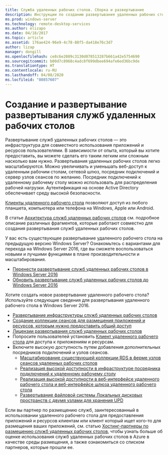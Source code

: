 ```yaml
---
title: Служба удаленных рабочих столов. Сборка и развертывание
description: Инструкции по созданию развертывания удаленных рабочих столов
ms.prod: windows-server
ms.technology: remote-desktop-services
ms.author: elizapo
ms.date: 04/18/2017
ms.topic: article
ms.assetid: 176ae424-96e9-4c78-88f5-da418e76c3d7
author: lizap
manager: dongill
ms.openlocfilehash: ce8c6e2089c3130d078513287b661a42e5754690
ms.sourcegitcommit: b00d7c8968c4adc8f699dbee694afe6ed36bc9de
ms.translationtype: HT
ms.contentlocale: ru-RU
ms.lasthandoff: 04/08/2020
ms.locfileid: "80857607"
---
```

# <a name="build-and-deploy-your-remote-desktop-services-deployment"></a>Создание и развертывание развертывания служб удаленных рабочих столов

Развертывание служб удаленных рабочих столов — это инфраструктура для совместного использования приложений и ресурсов пользователями. В зависимости от опыта, который вы хотите предоставить, вы можете сделать его таким легким или сложным насколько вам нужно. Развертывания удаленных рабочих столов легко масштабируются. Можно увеличивать и уменьшать веб-доступ к удаленным рабочим столам, сетевой шлюз, посредник подключений и сервер узлов сеансов по желанию. Посредник подключений к удаленному рабочему столу можно использовать для распределения рабочей нагрузки. Аутентификация на основе Active Directory обеспечивает среду высокой безопасности. 

[Клиенты удаленного рабочего стола](clients/remote-desktop-clients.md) позволяют доступ из любого планшета, компьютера или телефона на Windows, Apple или Android.

В статье [Архитектура служб удаленных рабочих столов](desktop-hosting-logical-architecture.md) см. подробное описание различных фрагментов, которые работают совместно для создания развертывания служб удаленных рабочих столов.

У вас есть существующее развертывание удаленного рабочего стола на предыдущую версию Windows Server? Ознакомьтесь с вариантами для перехода на WIndows Server 2016, где вы сможете воспользоваться новыми и лучшими функциями в плане производительности и масштабирования.

- [Перенести развертывание служб удаленных рабочих столов в Windows Server 2016](migrate-rds-role-services.md)
- [Обновить развертывание служб удаленных рабочих столов до Windows Server 2016](upgrade-to-rds-2016.md)

Хотите создать новое развертывание удаленного рабочего стола? Используйте следующие сведения для развертывания удаленного рабочего стола в Windows Server 2016.

- [Развертывание инфраструктуры служб удаленных рабочих столов](rds-deploy-infrastructure.md)
- [Создание коллекции сеансов для размещения приложений и ресурсов, которым нужно предоставить общий доступ](rds-create-collection.md)
- [Лицензии развертывания служб удаленных рабочих столов](rds-client-access-license.md)
- Попросите пользователей установить [Клиент удаленного рабочего стола](clients/remote-desktop-clients.md) для доступа к приложениям и ресурсам. 
- Включите высокую доступность путем добавления дополнительных посредников подключений и узлов сеансов.
   - [Масштабирование существующей коллекции RDS в ферме узлов сеансов удаленных рабочих столов](rds-scale-rdsh-farm.md)
   - [Реализация высокой доступности в инфраструктуре посредника подключений к удаленному рабочему столу](rds-connection-broker-cluster.md)
   - [Реализация высокой доступности в веб-интерфейсе удаленного рабочего стола и веб-интерфейсе шлюза удаленного рабочего стола](rds-rdweb-gateway-ha.md)
   - [Развертывание файловой системы Локальных дисковых пространств с двумя узлами для хранения UPD](rds-storage-spaces-direct-deployment.md)


Если вы партнер по размещению служб, заинтересованный в использовании удаленного рабочего стола для предоставления приложений и ресурсов клиентам или клиент который ищет кого-то для размещения ваших приложений, см. статью [Хостинг-партнеры по размещению служб удаленных рабочих столов](rds-hosting-partners.md), чтобы узнать больше об оценке использования служб удаленных рабочих столов в Azure в качестве среды размещения, а также ознакомиться со списком партнеров, которые прошли ее.

